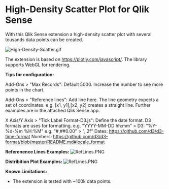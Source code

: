 # High-Density Scatter Plot for Qlik Sense

With this Qlik Sense extension a high-density scatter plot with several tousands data points can be created. 


![High-Density-Scatter.gif](https://raw.githubusercontent.com/mihael-dev/High-Density-Scatter/main/demo/HighDensityScatter.gif)

The extension is based on https://plotly.com/javascript/.
The library supports WebGL for rendering.



**Tips for configuration:**

Add-Ons > "Max Records": Default 5000. Increase the number to see more points in the chart.

Add-Ons > "Reference lines": Add line here. The line geometry expects a set of coordinates.
	e.g. [x1, y1],[x2, y2] creates a straight line. Further  examples are in the attached Qlik Sense app.  

X Axis/Y Axis > "Tick Label Format-D3.js": Define the date format. D3 formats are uses for formatting.
	e.g. "YYYY-MM-DD hh:mm" > D3: "%Y-%d-%m %H:%M" 
	e.g. "#,##0.00" > ",.2f"
	Dates: https://github.com/d3/d3-time-format
	Numbers: https://github.com/d3/d3-format/blob/master/README.md#locale_format
	
	



**Referenence Lines Examples:**
![RefLines.PNG](https://raw.githubusercontent.com/mihael-dev/High-Density-Scatter/main/demo/RefLines.PNG)



**Distribition Plot Examples:**
![RefLines.PNG](https://raw.githubusercontent.com/mihael-dev/High-Density-Scatter/main/demo/distributionPlot.PNG)



**Known Limitations:**
- The extension is tested with  ~100k data points.
